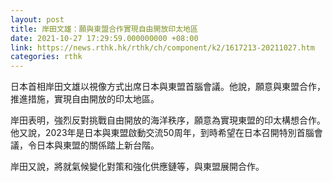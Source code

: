 ```yaml
---
layout: post
title: 岸田文雄：願與東盟合作實現自由開放印太地區
date: 2021-10-27 17:29:59.000000000 +08:00
link: https://news.rthk.hk/rthk/ch/component/k2/1617213-20211027.htm
categories: rthk
---
```


日本首相岸田文雄以視像方式出席日本與東盟首腦會議。他說，願意與東盟合作，推進措施，實現自由開放的印太地區。

岸田表明，強烈反對挑戰自由開放的海洋秩序，願意為實現東盟的印太構想合作。他又說，2023年是日本與東盟啟動交流50周年，到時希望在日本召開特別首腦會議，令日本與東盟的關係踏上新台階。

岸田又說，將就氣候變化對策和強化供應鏈等，與東盟展開合作。
